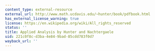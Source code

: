 ```yaml
---
content_type: external-resource
external_url: http://www.math.ucdavis.edu/~hunter/book/pdfbook.html
has_external_license_warning: true
license: https://en.wikipedia.org/wiki/All_rights_reserved
status: ''
title: Applied Analysis by Hunter and Nachtergaele
uid: 221c0f8c-d3ba-4e84-9bad-85cdd783f0d7
wayback_url: ''
---
```

